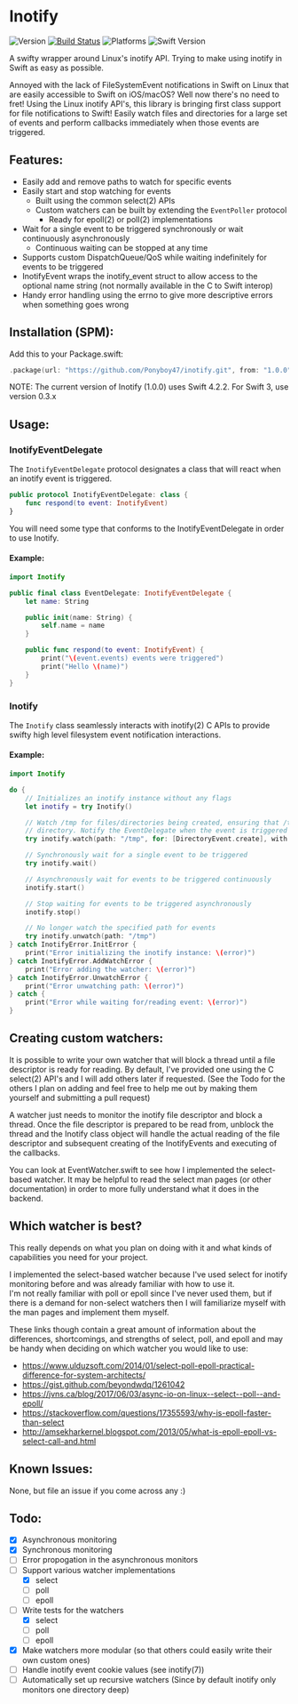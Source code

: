 # Inotify
![Version](https://img.shields.io/badge/inotify-v1.0.0-blue.svg) [![Build Status](https://travis-ci.org/Ponyboy47/inotify.svg?branch=master)](https://travis-ci.org/Ponyboy47/inotify) ![Platforms](https://img.shields.io/badge/platform-linux-lightgrey.svg) ![Swift Version](https://img.shields.io/badge/swift%20version-4.2.2-orange.svg)

A swifty wrapper around Linux's inotify API. Trying to make using inotify in Swift as easy as possible.

Annoyed with the lack of FileSystemEvent notifications in Swift on Linux that are easily accessible to Swift on iOS/macOS? Well now there's no need to fret! Using the Linux inotify API's, this library is bringing first class support for file notifications to Swift! Easily watch files and directories for a large set of events and perform callbacks immediately when those events are triggered.

## Features:
- Easily add and remove paths to watch for specific events
- Easily start and stop watching for events
  - Built using the common select(2) APIs
  - Custom watchers can be built by extending the `EventPoller` protocol
    - Ready for epoll(2) or poll(2) implementations
- Wait for a single event to be triggered synchronously or wait continuously asynchronously
  - Continuous waiting can be stopped at any time
- Supports custom DispatchQueue/QoS while waiting indefinitely for events to be triggered
- InotifyEvent wraps the inotify_event struct to allow access to the optional name string (not normally available in the C to Swift interop)
- Handy error handling using the errno to give more descriptive errors when something goes wrong

## Installation (SPM):
Add this to your Package.swift:
```swift
.package(url: "https://github.com/Ponyboy47/inotify.git", from: "1.0.0")
```

NOTE: The current version of Inotify (1.0.0) uses Swift 4.2.2. For Swift 3, use version 0.3.x

## Usage:

### InotifyEventDelegate
The `InotifyEventDelegate` protocol designates a class that will react when an inotify event is triggered.
```swift
public protocol InotifyEventDelegate: class {
    func respond(to event: InotifyEvent)
}
```
You will need some type that conforms to the InotifyEventDelegate in order to use Inotify.

#### Example:
```swift
import Inotify

public final class EventDelegate: InotifyEventDelegate {
    let name: String

    public init(name: String) {
        self.name = name
    }

    public func respond(to event: InotifyEvent) {
        print("\(event.events) events were triggered")
        print("Hello \(name)")
    }
}
```

### Inotify
The `Inotify` class seamlessly interacts with inotify(2) C APIs to provide swifty high level filesystem event notification interactions.

#### Example:
```swift
import Inotify

do {
    // Initializes an inotify instance without any flags
    let inotify = try Inotify()

    // Watch /tmp for files/directories being created, ensuring that /tmp is a
    // directory. Notify the EventDelegate when the event is triggered
    try inotify.watch(path: "/tmp", for: [DirectoryEvent.create], with: [.onlyDirectory], notify: EventDelegate(name: "Ponyboy47"))

    // Synchronously wait for a single event to be triggered
    try inotify.wait()

    // Asynchronously wait for events to be triggered continuously
    inotify.start()

    // Stop waiting for events to be triggered asynchronously
    inotify.stop()

    // No longer watch the specified path for events
    try inotify.unwatch(path: "/tmp")
} catch InotifyError.InitError {
    print("Error initializing the inotify instance: \(error)")
} catch InotifyError.AddWatchError {
    print("Error adding the watcher: \(error)")
} catch InotifyError.UnwatchError {
    print("Error unwatching path: \(error)")
} catch {
    print("Error while waiting for/reading event: \(error)")
}
```

## Creating custom watchers:
It is possible to write your own watcher that will block a thread until a file descriptor is ready for reading. By default, I've provided one using the C select(2) API's and I will add others later if requested. (See the Todo for the others I plan on adding and feel free to help me out by making them yourself and submitting a pull request)

A watcher just needs to monitor the inotify file descriptor and block a thread. Once the file descriptor is prepared to be read from, unblock the thread and the Inotify class object will handle the actual reading of the file descriptor and subsequent creating of the InotifyEvents and executing of the callbacks.

You can look at EventWatcher.swift to see how I implemented the select-based watcher. It may be helpful to read the select man pages (or other documentation) in order to more fully understand what it does in the backend.

## Which watcher is best?

This really depends on what you plan on doing with it and what kinds of capabilities you need for your project.

I implemented the select-based watcher because I've used select for inotify monitoring before and was already familiar with how to use it.<br>
I'm not really familiar with poll or epoll since I've never used them, but if there is a demand for non-select watchers then I will familiarize myself with the man pages and implement them myself.

These links though contain a great amount of information about the differences, shortcomings, and strengths of select, poll, and epoll and may be handy when deciding on which watcher you would like to use:
- https://www.ulduzsoft.com/2014/01/select-poll-epoll-practical-difference-for-system-architects/
- https://gist.github.com/beyondwdq/1261042
- https://jvns.ca/blog/2017/06/03/async-io-on-linux--select--poll--and-epoll/
- https://stackoverflow.com/questions/17355593/why-is-epoll-faster-than-select
- http://amsekharkernel.blogspot.com/2013/05/what-is-epoll-epoll-vs-select-call-and.html

## Known Issues:
None, but file an issue if you come across any :)

## Todo:
- [x] Asynchronous monitoring
- [x] Synchronous monitoring
- [ ] Error propogation in the asynchronous monitors
- [ ] Support various watcher implementations
  - [x] select
  - [ ] poll
  - [ ] epoll
- [ ] Write tests for the watchers
  - [x] select
  - [ ] poll
  - [ ] epoll
- [x] Make watchers more modular (so that others could easily write their own custom ones)
- [ ] Handle inotify event cookie values (see inotify(7))
- [ ] Automatically set up recursive watchers (Since by default inotify only monitors one directory deep)
